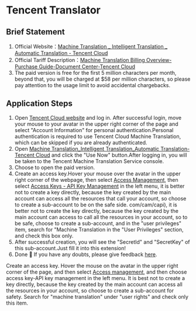 # Tencent Translator

## Brief Statement

1. Official Website：[Machine Translation _ Intelligent Translation _ Automatic Translation - Tencent Cloud](https://cloud.tencent.com/product/tmt)
2. Official Tariff Description：[Machine Translation Billing Overview-Purchase Guide-Document Center-Tencent Cloud](https://cloud.tencent.com/document/product/551/35017)
3. The paid version is free for the first 5 million characters per month, beyond that, you will be charged at $58 per million characters, so please pay attention to the usage limit to avoid accidental chargebacks.

## Application Steps

1. Open [Tencent Cloud website](https://cloud.tencent.com/) and log in. After successful login, move your mouse to your avatar in the upper right corner of the page and select "Account Information" for personal authentication.Personal authentication is required to use Tencent Cloud Machine Translation, which can be skipped if you are already authenticated.
2. Open [Machine Translation_Intelligent Translation_Automatic Translation-Tencent Cloud](https://cloud.tencent.com/product/tmt) and click the "Use Now" button.After logging in, you will be taken to the Tencent Machine Translation Service console.
3. Choose to open the paid version.
4. Create an access key.Hover your mouse over the avatar in the upper right corner of the webpage, then select [Access Management](https://console.cloud.tencent.com/cam/overview), then select [Access Keys - API Key Management](https://console.cloud.tencent.com/cam/capi) in the left menu, it is better not to create a key directly, because the key created by the main account can access all the resources that call your account, so choose to create a sub-account to be on the safe side. com/cam/capi), it is better not to create the key directly, because the key created by the main account can access to call all the resources in your account, so to be safe, choose to create a sub-account, and in the "user privileges" item, search for "Machine Translation in the "User Privileges" section, and check this box only.
5. After successful creation, you will see the "SecretId" and "SecretKey" of this sub-account.Just fill it into this extension!
6. Done 🎉 If you have any doubts, please give feedback [here](https://github.com/immersive-translate/immersive-translate/issues/137).

Create an access key. Hover the mouse on the avatar in the upper right corner of the page, and then select [Access management](https://console.cloud.tencent.com/cam/overview), and then choose access key-API key management in the left menu. It is best not to create a key directly, because the key created by the main account can access all the resources in your account, so choose to create a sub-account for safety. Search for "machine translation" under "user rights" and check only this item.